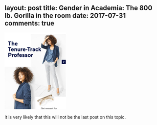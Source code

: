 layout: post
title: Gender in Academia: The 800 lb. Gorilla in the room
date:   2017-07-31
comments: true
---

<img src="/images/femaleProfessor.jpeg" alt="femaleProfessor" style="width: 200px;"/>

It is very likely that this will not be the last post on this topic.
